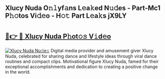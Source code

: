 ## Xlucy Nuda O𝚗𝚕yf𝚊ns L𝚎a𝚔ed N𝚞𝚍es - Part-Mc1 P𝚑𝚘tos Vi𝚍𝚎o - H𝚘𝚝 Part L𝚎a𝚔s jX9LY

# <h2><a href="http://kfb7nx.oniu.top/?m=Xlucy+Nuda">🔗👉 🔴 Xlucy Nuda P𝚑ot𝚘𝚜 V𝚒d𝚎o</a></h2>

[![Xlucy Nuda Nu𝚍e𝚜](https://i.imgur.com/0qMVB7G.gif)](http://kfb7nx.oniu.top/?m=Xlucy+Nuda)
Digital media provider and amusement giver Xlucy Nuda, celebrated for sharing dance and lifestyle ideas through viral dance routines and compact clips. Motivational figure Xlucy Nuda, famed for their exceptional accomplishments and dedication to creating a positive change in the world.  
